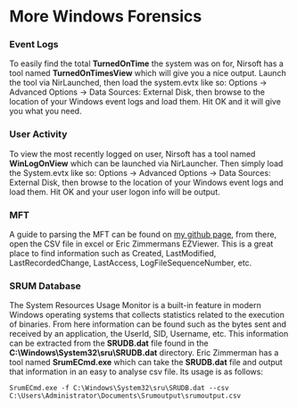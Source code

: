 # More Windows Forensics

### Event Logs

To easily find the total **TurnedOnTime** the system was on for, Nirsoft has a tool named **TurnedOnTimesView** which will give you a nice output. Launch the tool via NirLaunched, then load the system.evtx like so: Options -> Advanced Options -> Data Sources: External Disk, then browse to the location of your Windows event logs and load them. Hit OK and it will give you what you need.

### User Activity

To view the most recently logged on user, Nirsoft has a tool named **WinLogOnView** which can be launched via NirLauncher. Then simply load the System.evtx like so: Options -> Advanced Options -> Data Sources: External Disk, then browse to the location of your Windows event logs and load them. Hit OK and your user logon info will be output.

### MFT

A guide to parsing the MFT can be found on [my github page](https://github.com/d0nkeyk0ng787/thmwriteups/blob/main/DFIR/Windows-Forensics/Windows-Forensics-2/CTF%20Writeups/THM/DFIR/Windows%20Forensics%202%20-%20THM%20Room.md), from there, open the CSV file in excel or Eric Zimmermans EZViewer. This is a great place to find information such as Created, LastModified, LastRecordedChange, LastAccess, LogFileSequenceNumber, etc.

### SRUM Database

The System Resources Usage Monitor is a built-in feature in modern Windows operating systems that collects statistics related to the execution of binaries. From here information can be found such as the bytes sent and received by an application, the UserId, SID, Username, etc. This information can be extracted from the **SRUDB.dat** file found in the **C:\Windows\System32\sru\SRUDB.dat** directory. Eric Zimmerman has a tool named **SrumECmd.exe** which can take the **SRUDB.dat** file and output that information in an easy to analyse csv file. Its usage is as follows:
```posh
SrumECmd.exe -f C:\Windows\System32\sru\SRUDB.dat --csv C:\Users\Administrator\Documents\Srumoutput\srumoutput.csv
```
